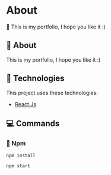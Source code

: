 # About
:rocket: This is my portfolio, I hope you like it :)


<div id="about"> 

## :page_facing_up: About
This is my portfolio, I hope you like it :)
</div>

<div id="tecnologies"> 

## :rocket: Technologies
This project uses these technologies:
- [React.Js](https://pt-br.reactjs.org/)
</div>

## :computer: Commands 
<div id="commands"> 

### :memo: Npm
```npm
npm install
```
```npm
npm start
```
</div>
